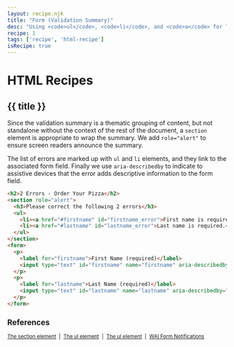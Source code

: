 ```yaml
---
layout: recipe.njk
title: "Form (Validation Summary)"
desc: "Using <code>ul</code>, <code>li</code>, and <code>a</code> for listing and linking validation errors."
recipe: 1
tags: ['recipe', 'html-recipe']
isRecipe: true
---
```

# HTML Recipes

## {{ title }}

Since the validation summary is a thematic grouping of content, but not standalone without the context of the rest of the document, a ```section``` element is appropriate to wrap the summary. We add ```role="alert"``` to ensure screen readers announce the summary.

The list of errors are marked up with ```ul``` and ```li``` elements, and they link to the associated form field. Finally we use ```aria-describedby``` to indicate to assistive devices that the error adds descriptive information to the form field.

```html
<h2>2 Errors - Order Your Pizza</h2>
<section role="alert">
  <h3>Please correct the following 2 errors</h3>
  <ul>
    <li><a href="#firstname" id="firstname_error">First name is required.</a></li>
    <li><a href="#lastname" id="lastname_error">Last name is required.</a></li>
  </ul>
</section>
<form>
  <p>
    <label for="firstname">First Name (required)</label>
    <input type="text" id="firstname" name="firstname" aria-describedby="firstname_error" />
  </p>
  <p>
    <label for="lastname">Last Name (required)</label>
    <input type="text" id="lastname" name="lastname" aria-describedby="lastname_error" />
  </p>
</form>
```

<small>
    <h2>References</h2>
    <a href="https://html.spec.whatwg.org/multipage/sections.html#the-section-element">The section element</a>
    &nbsp;|&nbsp;
    <a href="https://html.spec.whatwg.org/multipage/grouping-content.html#the-ul-element">The ul element</a>
    &nbsp;|&nbsp;
    <a href="https://html.spec.whatwg.org/multipage/grouping-content.html#the-li-element">The ul element</a>
    &nbsp;|&nbsp;
    <a href="https://www.w3.org/WAI/tutorials/forms/notifications/">WAI Form Notifications</a>
</small>